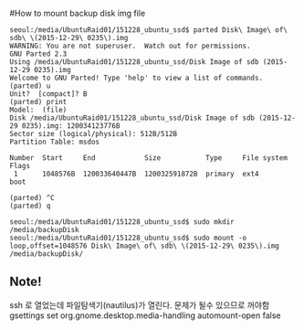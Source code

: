 
#How to mount backup disk img file

```
seoul:/media/UbuntuRaid01/151228_ubuntu_ssd$ parted Disk\ Image\ of\ sdb\ \(2015-12-29\ 0235\).img
WARNING: You are not superuser.  Watch out for permissions.
GNU Parted 2.3
Using /media/UbuntuRaid01/151228_ubuntu_ssd/Disk Image of sdb (2015-12-29 0235).img
Welcome to GNU Parted! Type 'help' to view a list of commands.
(parted) u
Unit?  [compact]? B
(parted) print
Model:  (file)
Disk /media/UbuntuRaid01/151228_ubuntu_ssd/Disk Image of sdb (2015-12-29 0235).img: 120034123776B
Sector size (logical/physical): 512B/512B
Partition Table: msdos

Number  Start     End            Size           Type     File system  Flags
 1      1048576B  120033640447B  120032591872B  primary  ext4         boot

(parted) ^C
(parted) q

seoul:/media/UbuntuRaid01/151228_ubuntu_ssd$ sudo mkdir /media/backupDisk
seoul:/media/UbuntuRaid01/151228_ubuntu_ssd$ sudo mount -o loop,offset=1048576 Disk\ Image\ of\ sdb\ \(2015-12-29\ 0235\).img /media/backupDisk/
```



## Note!
ssh 로 열었는데 파일탐색기(nautilus)가 열린다.
문제가 될수 있으므로 꺼야함
gsettings set org.gnome.desktop.media-handling automount-open false
